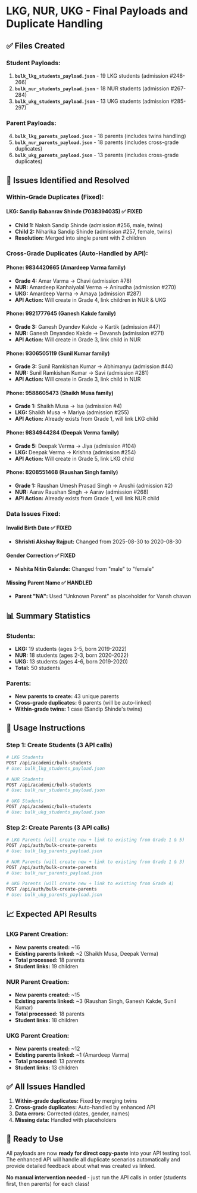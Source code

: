 # LKG, NUR, UKG - Final Payloads and Duplicate Handling

## ✅ Files Created

### Student Payloads:

1. **`bulk_lkg_students_payload.json`** - 19 LKG students (admission #248-266)
2. **`bulk_nur_students_payload.json`** - 18 NUR students (admission #267-284)
3. **`bulk_ukg_students_payload.json`** - 13 UKG students (admission #285-297)

### Parent Payloads:

4. **`bulk_lkg_parents_payload.json`** - 18 parents (includes twins handling)
5. **`bulk_nur_parents_payload.json`** - 18 parents (includes cross-grade duplicates)
6. **`bulk_ukg_parents_payload.json`** - 13 parents (includes cross-grade duplicates)

## 🔧 Issues Identified and Resolved

### Within-Grade Duplicates (Fixed):

#### LKG: Sandip Babanrav Shinde (7038394035) ✅ FIXED

- **Child 1:** Naksh Sandip Shinde (admission #256, male, twins)
- **Child 2:** Niharika Sandip Shinde (admission #257, female, twins)
- **Resolution:** Merged into single parent with 2 children

### Cross-Grade Duplicates (Auto-Handled by API):

#### Phone: 9834420665 (Amardeep Varma family)

- **Grade 4:** Amar Varma → Chavi (admission #78)
- **NUR:** Amardeep Kanhaiyalal Verma → Anirudha (admission #270)
- **UKG:** Amardeep Varma → Amaya (admission #287)
- **API Action:** Will create in Grade 4, link children in NUR & UKG

#### Phone: 9921777645 (Ganesh Kakde family)

- **Grade 3:** Ganesh Dyandev Kakde → Kartik (admission #47)
- **NUR:** Ganesh Dnyandeo Kakde → Devansh (admission #271)
- **API Action:** Will create in Grade 3, link child in NUR

#### Phone: 9306505119 (Sunil Kumar family)

- **Grade 3:** Sunil Ramkishan Kumar → Abhimanyu (admission #44)
- **NUR:** Sunil Ramkishan Kumar → Savi (admission #281)
- **API Action:** Will create in Grade 3, link child in NUR

#### Phone: 9588605473 (Shaikh Musa family)

- **Grade 1:** Shaikh Musa → Isa (admission #4)
- **LKG:** Shaikh Musa → Mariya (admission #255)
- **API Action:** Already exists from Grade 1, will link LKG child

#### Phone: 9834944284 (Deepak Verma family)

- **Grade 5:** Deepak Verma → Jiya (admission #104)
- **LKG:** Deepak Verma → Krishna (admission #254)
- **API Action:** Will create in Grade 5, link LKG child

#### Phone: 8208551468 (Raushan Singh family)

- **Grade 1:** Raushan Umesh Prasad Singh → Arushi (admission #2)
- **NUR:** Aarav Raushan Singh → Aarav (admission #268)
- **API Action:** Already exists from Grade 1, will link NUR child

### Data Issues Fixed:

#### Invalid Birth Date ✅ FIXED

- **Shrishti Akshay Rajput:** Changed from 2025-08-30 to 2020-08-30

#### Gender Correction ✅ FIXED

- **Nishita Nitin Galande:** Changed from "male" to "female"

#### Missing Parent Name ✅ HANDLED

- **Parent "NA":** Used "Unknown Parent" as placeholder for Vansh chavan

## 📊 Summary Statistics

### Students:

- **LKG:** 19 students (ages 3-5, born 2019-2022)
- **NUR:** 18 students (ages 2-3, born 2020-2022)
- **UKG:** 13 students (ages 4-6, born 2019-2020)
- **Total:** 50 students

### Parents:

- **New parents to create:** 43 unique parents
- **Cross-grade duplicates:** 6 parents (will be auto-linked)
- **Within-grade twins:** 1 case (Sandip Shinde's twins)

## 🚀 Usage Instructions

### Step 1: Create Students (3 API calls)

```bash
# LKG Students
POST /api/academic/bulk-students
# Use: bulk_lkg_students_payload.json

# NUR Students
POST /api/academic/bulk-students
# Use: bulk_nur_students_payload.json

# UKG Students
POST /api/academic/bulk-students
# Use: bulk_ukg_students_payload.json
```

### Step 2: Create Parents (3 API calls)

```bash
# LKG Parents (will create new + link to existing from Grade 1 & 5)
POST /api/auth/bulk-create-parents
# Use: bulk_lkg_parents_payload.json

# NUR Parents (will create new + link to existing from Grade 1 & 3)
POST /api/auth/bulk-create-parents
# Use: bulk_nur_parents_payload.json

# UKG Parents (will create new + link to existing from Grade 4)
POST /api/auth/bulk-create-parents
# Use: bulk_ukg_parents_payload.json
```

## 📈 Expected API Results

### LKG Parent Creation:

- **New parents created:** ~16
- **Existing parents linked:** ~2 (Shaikh Musa, Deepak Verma)
- **Total processed:** 18 parents
- **Student links:** 19 children

### NUR Parent Creation:

- **New parents created:** ~15
- **Existing parents linked:** ~3 (Raushan Singh, Ganesh Kakde, Sunil Kumar)
- **Total processed:** 18 parents
- **Student links:** 18 children

### UKG Parent Creation:

- **New parents created:** ~12
- **Existing parents linked:** ~1 (Amardeep Varma)
- **Total processed:** 13 parents
- **Student links:** 13 children

## ✅ All Issues Handled

1. **Within-grade duplicates:** Fixed by merging twins
2. **Cross-grade duplicates:** Auto-handled by enhanced API
3. **Data errors:** Corrected (dates, gender, names)
4. **Missing data:** Handled with placeholders

## 🎯 Ready to Use

All payloads are now **ready for direct copy-paste** into your API testing tool. The enhanced API will handle all duplicate scenarios automatically and provide detailed feedback about what was created vs linked.

**No manual intervention needed** - just run the API calls in order (students first, then parents) for each class!
